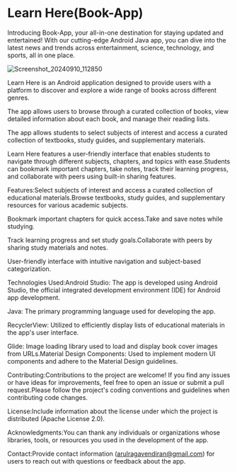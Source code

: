 # Learn Here(Book-App)
Introducing Book-App, your all-in-one destination for staying updated and entertained! With our cutting-edge Android Java app, you can dive into the latest news and trends across entertainment, science, technology, and sports, all in one place.

![Screenshot_20240910_112850](https://github.com/user-attachments/assets/3e5045ca-0814-4ccb-88a7-69a8ec5fedaf)

Learn Here is an Android application designed to provide users with a platform to discover and explore a wide range of books across different genres.

The app allows users to browse through a curated collection of books, view detailed information about each book, and manage their reading lists.

The app allows students to select subjects of interest and access a curated collection of textbooks, study guides, and supplementary materials.

Learn Here features a user-friendly interface that enables students to navigate through different subjects, chapters, and topics with ease.Students can bookmark important chapters, take notes, track their learning progress, and collaborate with peers using built-in sharing features.

Features:Select subjects of interest and access a curated collection of educational materials.Browse textbooks, study guides, and supplementary resources for various academic subjects.

Bookmark important chapters for quick access.Take and save notes while studying.

Track learning progress and set study goals.Collaborate with peers by sharing study materials and notes.

User-friendly interface with intuitive navigation and subject-based categorization.

Technologies Used:Android Studio: The app is developed using Android Studio, the official integrated development environment (IDE) for Android app development.

Java: The primary programming language used for developing the app.

RecyclerView: Utilized to efficiently display lists of educational materials in the app's user interface.

Glide: Image loading library used to load and display book cover images from URLs.Material Design Components: Used to implement modern UI components and adhere to the Material Design guidelines.

Contributing:Contributions to the project are welcome! If you find any issues or have ideas for improvements, feel free to open an issue or submit a pull request.Please follow the project's coding conventions and guidelines when contributing code changes.

License:Include information about the license under which the project is distributed (Apache License 2.0).

Acknowledgments:You can thank any individuals or organizations whose libraries, tools, or resources you used in the development of the app.

Contact:Provide contact information (arulragavendiran@gmail.com) for users to reach out with questions or feedback about the app.
